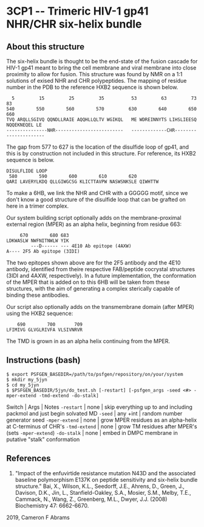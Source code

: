# 3CP1 -- Trimeric HIV-1 gp41 NHR/CHR six-helix bundle

## About this structure

The six-helix bundle is thought to be the end-state of the fusion cascade for HIV-1 gp41 meant to bring the cell membrane and viral membrane into close proximity to allow for fusion.  This structure was found by NMR on a 1:1 solutions of exised NHR and CHR polypeptides.  The mapping of residue number in the PDB to the reference HXB2 sequence is shown below.

```
  5         15         25         35          53         63         73         83
540        550        560        570         630        640        650        660
TVQ ARQLLSGIVQ QQNDLLRAIE AQQHLLQLTV WGIKQL   ME WDREINNYTS LIHSLIEESQ NQQEKNEQEL LE
---------------NHR-------------------------   -------------CHR----------------------
```
The gap from 577 to 627 is the location of the disulfide loop of gp41, and this is by construction not included in this structure.  For reference, its HXB2 sequence is below.

```
DISULFLIDE LOOP
 580        590        600        610        620
QARI LAVERYLKDQ QLLGIWGCSG KLICTTAVPW NASWSNKSLE QIWHTTW
```

To make a 6HB, we link the NHR and CHR with a GGGGG motif, since we don't know a good structure of the disulfide loop that can be grafted on here in a trimer complex.

Our system building script optionally adds on the membrane-proximal external region (MPER) as an alpha helix, beginning from residue 663:

```
     670        680 683
LDKWASLW NWFNITNWLW YIK
         ---D------ --- 4E10 Ab epitope (4AXW)
A---- 2F5 Ab epitope (3IDI)
```

The two epitopes shown above are for the 2F5 antibody and the 4E10 antibody, identified from theire respective FAB/peptide cocrystal structures (3IDI and 4AXW, respectively).  In a future implementation, the conformation of the MPER that is added on to this 6HB will be taken from these structures, with the aim of generating a complex sterically capable of binding these antibodies.

Our script also optionally adds on the transmembrane domain (after MPER) using the HXB2 sequence:

```
    690        700       709
LFIMIVG GLVGLRIVFA VLSIVNRVR
```
The TMD is grown in as an alpha helix continuing from the MPER.

## Instructions (bash)

```
$ export PSFGEN_BASEDIR=/path/to/psfgen/repository/on/your/system
$ mkdir my_5jyn
$ cd my_5jyn
$ $PSFGEN_BASEDIR/5jyn/do_test.sh [-restart] [-psfgen_args -seed <#> -mper-extend -tmd-extend -do-stalk]
```

Switch | Args | Notes
`-restart` | none | skip everything up to and including packmol and just begin solvated MD
`-seed` | any +int | random number generator seed
`-mper-extend` | none | grow MPER residues as an alpha-helix at C-terminus of CHR's
`-tmd-extend` | none | grow TM residues after MPER's (sets `-mper-extend`)
`-do-stalk` | none | embed in DMPC membrane in putative "stalk" conformation


## References

1. "Impact of the enfuvirtide resistance mutation N43D and the associated baseline polymorphism E137K on peptide sensitivity and six-helix bundle structure." Bai, X., Wilson, K.L., Seedorff, J.E., Ahrens, D., Green, J., Davison, D.K., Jin, L., Stanfield-Oakley, S.A., Mosier, S.M., Melby, T.E., Cammack, N., Wang, Z., Greenberg, M.L., Dwyer, J.J. (2008) Biochemistry 47: 6662-6670.

2019, Cameron F Abrams
